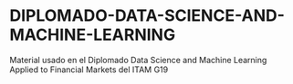 # DIPLOMADO-DATA-SCIENCE-AND-MACHINE-LEARNING
Material usado en el Diplomado Data Science and Machine Learning Applied to Financial Markets del ITAM G19

